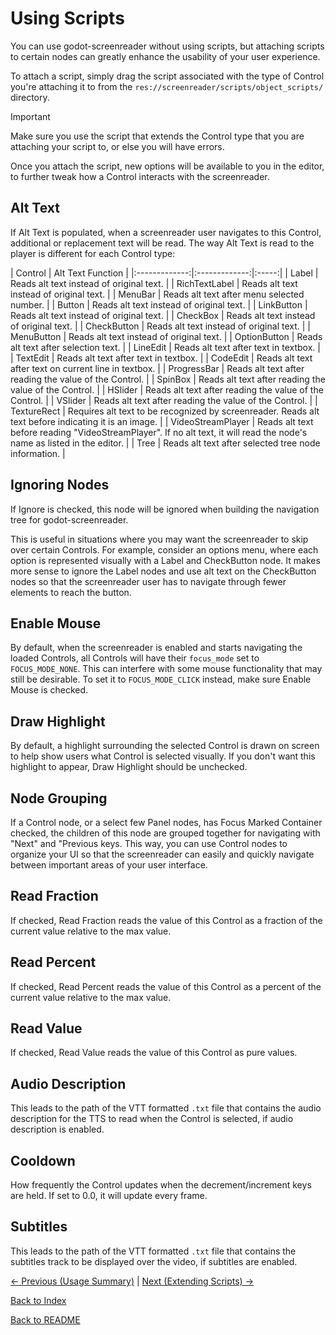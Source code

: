 # Using Scripts

You can use godot-screenreader without using scripts, but attaching scripts to certain nodes can greatly enhance the usability of your user experience.

To attach a script, simply drag the script associated with the type of Control you're attaching it to from the ``res://screenreader/scripts/object_scripts/`` directory.

> [!IMPORTANT]  
> Make sure you use the script that extends the Control type that you are attaching your script to, or else you will have errors.

Once you attach the script, new options will be available to you in the editor, to further tweak how a Control interacts with the screenreader.

## Alt Text

If Alt Text is populated, when a screenreader user navigates to this Control, additional or replacement text will be read. The way Alt Text is read to the player is different for each Control type:

| Control        | Alt Text Function  |
|:-------------:|:-------------:|:-----:|
| Label | Reads alt text instead of original text. |
| RichTextLabel | Reads alt text instead of original text. |
| MenuBar | Reads alt text after menu selected number. |
| Button | Reads alt text instead of original text. |
| LinkButton | Reads alt text instead of original text. |
| CheckBox | Reads alt text instead of original text. |
| CheckButton | Reads alt text instead of original text. |
| MenuButton | Reads alt text instead of original text. |
| OptionButton | Reads alt text after selection text. |
| LineEdit | Reads alt text after text in textbox. |
| TextEdit | Reads alt text after text in textbox. |
| CodeEdit | Reads alt text after text on current line in textbox. |
| ProgressBar | Reads alt text after reading the value of the Control. |
| SpinBox | Reads alt text after reading the value of the Control. |
| HSlider | Reads alt text after reading the value of the Control. |
| VSlider | Reads alt text after reading the value of the Control. |
| TextureRect | Requires alt text to be recognized by screenreader. Reads alt text before indicating it is an image. |
| VideoStreamPlayer | Reads alt text before reading "VideoStreamPlayer". If no alt text, it will read the node's name as listed in the editor. |
| Tree | Reads alt text after selected tree node information. |

## Ignoring Nodes

If Ignore is checked, this node will be ignored when building the navigation tree for godot-screenreader.

This is useful in situations where you may want the screenreader to skip over certain Controls. For example, consider an options menu, where each option is represented visually with a Label and CheckButton node. It makes more sense to ignore the Label nodes and use alt text on the CheckButton nodes so that the screenreader user has to navigate through fewer elements to reach the button.

## Enable Mouse

By default, when the screenreader is enabled and starts navigating the loaded Controls, all Controls will have their ``focus_mode`` set to ``FOCUS_MODE_NONE``. This can interfere with some mouse functionality that may still be desirable. To set it to ``FOCUS_MODE_CLICK`` instead, make sure Enable Mouse is checked.

## Draw Highlight

By default, a highlight surrounding the selected Control is drawn on screen to help show users what Control is selected visually. If you don't want this highlight to appear, Draw Highlight should be unchecked.

## Node Grouping

If a Control node, or a select few Panel nodes, has Focus Marked Container checked, the children of this node are grouped together for navigating with "Next" and "Previous keys. This way, you can use Control nodes to organize your UI so that the screenreader can easily and quickly navigate between important areas of your user interface.

## Read Fraction

If checked, Read Fraction reads the value of this Control as a fraction of the current value relative to the max value.

## Read Percent

If checked, Read Percent reads the value of this Control as a percent of the current value relative to the max value.

## Read Value

If checked, Read Value reads the value of this Control as pure values.

## Audio Description

This leads to the path of the VTT formatted ``.txt`` file that contains the audio description for the TTS to read when the Control is selected, if audio description is enabled.

## Cooldown

How frequently the Control updates when the decrement/increment keys are held. If set to 0.0, it will update every frame.

## Subtitles

This leads to the path of the VTT formatted ``.txt`` file that contains the subtitles track to be displayed over the video, if subtitles are enabled.

[<- Previous (Usage Summary)](usage_summary.md)
 | [Next (Extending Scripts) ->](stub.md)

[Back to Index](index.md)

[Back to README](../../README.md)
